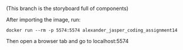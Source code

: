(This branch is the storyboard full of components)

After importing the image, run:

`docker run --rm -p 5574:5574 alexander_jasper_coding_assignment14`

Then open a browser tab and go to localhost:5574